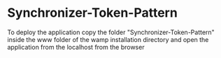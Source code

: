 # Synchronizer-Token-Pattern
To deploy the application copy the folder "Synchronizer-Token-Pattern" inside the www folder of the wamp installation directory and open the application from the localhost from the browser


